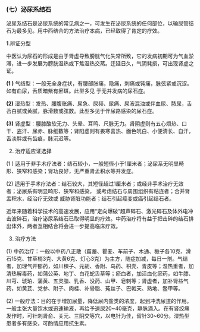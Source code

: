 ### (七）泌尿系结石

泌尿系结石是泌尿系统的常见病之一，可发生在泌尿系统的任何部位，以输尿管结石为最多见。用中西结合的方法治疗本病，已经取得了肯定的疗效。

**1**.辨证分型

中医认为尿石的形成是由于肾虚导致膀胱气化失常所致，它的发病初期可为气血淤滞，进一步发展为膀胱湿热或下焦湿热交蒸。迁延日久，气阴耗损，可出现肾虚之证。

**(1 )** 气结型：一般无全身症状，有腰部胀痛，隐痛，刺痛或钝痛，脉弦紧或沉涩。如有血尿，舌质暗紫有瘀斑。此型多见 于无并发病的尿石症。
    
**(2)**    湿热型：发热、腰腹账痛、尿急、尿频、尿痛、尿液混浊或伴血尿、脓尿，舌苔白腻或黄腻，脉滑数或弦数。此型多见于伴尿路感染的尿石症。
    
**(3)**   肾虚型：腰膝酸软无力、头晕、耳鸣、尺脉无力。肾阴虚则有五心烦热、口干、盗汗、尿赤、脉细数等；肾阳虚则有畏寒喜热、面色㿠白、小便清长、自汗，舌淡胖或有齿痕，脉沉迟等。

2. 治疗适应证选择 

(1 ) 适用于非手术疗法者：结石较小，一般短径小于1厘米者；泌尿系无明显畸形、狭窄和感染；肾功良好，无严重肾孟积水等并发症。

(2) 适用于手术疗法者：结石较大，其短径超过1厘米者；或经非手术治疗无效者；泌尿系有明显畸形、狭窄和感染， 或考虑结石与周围组织有粘连者；合并肾盂积水，经治疗无效或 威胁肾脏功能者；结石引起癌变或癌引起结石者。 

近年来随着科学技术的高速发展，应用“定向爆破”超声碎石、激光碎石及体外电冲击波碎石，治疗泌尿系结石已取得明显的疗效。中药治疗将有益于把击碎的结石排出体外，两者互相结合将会进一步提高临床疗效。 

3. 治疗方法

(1)      中药治疗：一般以中药八正散（萹蓄、瞿麦、车前子、木通、栀子各10克、滑石15克、甘草梢3克、大黄6克、灯心3克）为主方，随症加减，每日一剂。气结者，加理气开郁药，如川楝子、元胡、香附、乌药、枳壳、青皮等；湿热重者，加清热解毒药，如蒲公英、地丁、白花蛇舌草等；瘀血者，加活血化瘀药，如牛膝、川芎、琥珀、蒲黄、五灵脂、乳香、没药、山甲、皂刺等；肾虚者，加补肾益气药，如黄芪、党参、附子、肉桂、补骨脂、菟丝子、巴戟天、熟地、鳖甲等。

(2)      一般疗法：目的在于増加尿量，降低尿内盐类的浓度，起到冲洗尿道的作用。一般主张大量饮水或迅速输液，再给予速尿20~40毫克，静脉滴入。在有肾绞痛发作时，可针刺肾俞、关元、三阴交等穴，以电针为佳，留针30~60分。湿热型患者多有感染，可酌情应用抗生素。  